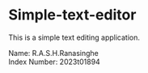 # Simple-text-editor
This is a simple text editing application.

Name: R.A.S.H.Ranasinghe  
Index Number: 2023t01894
